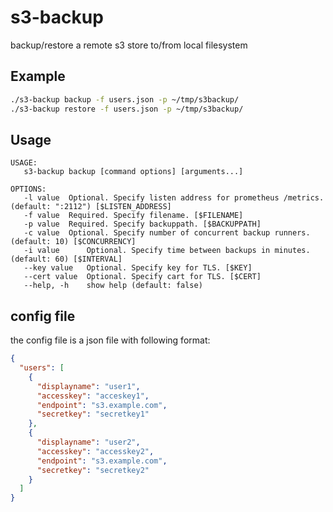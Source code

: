 # s3-backup

backup/restore a remote s3 store to/from local filesystem

## Example

```bash
./s3-backup backup -f users.json -p ~/tmp/s3backup/
./s3-backup restore -f users.json -p ~/tmp/s3backup/
```

## Usage

```text
USAGE:
   s3-backup backup [command options] [arguments...]

OPTIONS:
   -l value  Optional. Specify listen address for prometheus /metrics. (default: ":2112") [$LISTEN_ADDRESS]
   -f value  Required. Specify filename. [$FILENAME]
   -p value  Required. Specify backuppath. [$BACKUPPATH]
   -c value  Optional. Specify number of concurrent backup runners. (default: 10) [$CONCURRENCY]
   -i value      Optional. Specify time between backups in minutes. (default: 60) [$INTERVAL]
   --key value   Optional. Specify key for TLS. [$KEY]
   --cert value  Optional. Specify cart for TLS. [$CERT]
   --help, -h    show help (default: false)
```

## config file

the config file is a json file with following format:

```json
{
  "users": [
    {
      "displayname": "user1",
      "accesskey": "acceskey1",
      "endpoint": "s3.example.com",
      "secretkey": "secretkey1"
    },
    {
      "displayname": "user2",
      "accesskey": "accesskey2",
      "endpoint": "s3.example.com",
      "secretkey": "secretkey2"
    }
  ]
}
```
